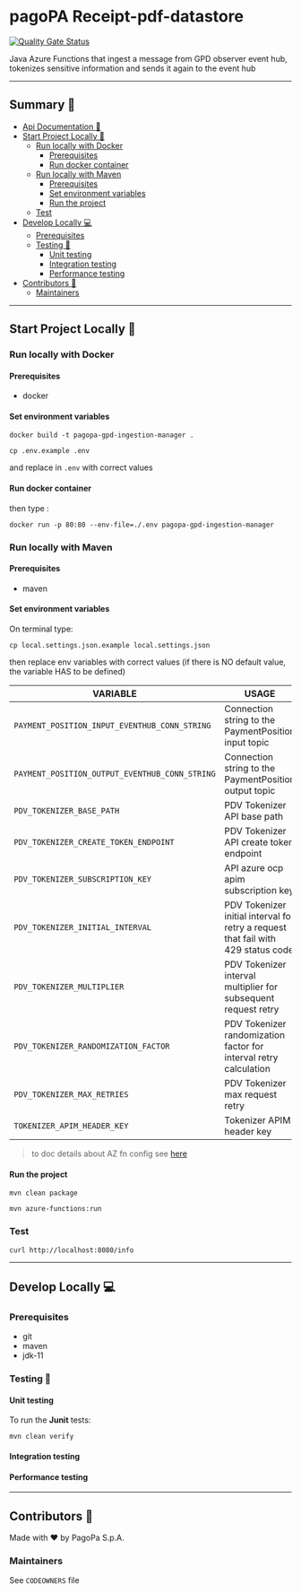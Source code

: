 # pagoPA Receipt-pdf-datastore

[![Quality Gate Status](https://sonarcloud.io/api/project_badges/measure?project=pagopa_pagopa-gpd-ingestion-manager&metric=alert_status)](https://sonarcloud.io/dashboard?id=pagopa_pagopa-gpd-ingestion-manager)

Java Azure Functions that ingest a message from GPD observer event hub, tokenizes sensitive information and sends it again to the event hub

---

## Summary 📖

- [Api Documentation 📖](#api-documentation-)
- [Start Project Locally 🚀](#start-project-locally-)
  * [Run locally with Docker](#run-locally-with-docker)
    + [Prerequisites](#prerequisites)
    + [Run docker container](#run-docker-container)
  * [Run locally with Maven](#run-locally-with-maven)
    + [Prerequisites](#prerequisites-1)
    + [Set environment variables](#set-environment-variables)
    + [Run the project](#run-the-project)
  * [Test](#test)
- [Develop Locally 💻](#develop-locally-)
  * [Prerequisites](#prerequisites-2)
  * [Testing 🧪](#testing-)
    + [Unit testing](#unit-testing)
    + [Integration testing](#integration-testing)
    + [Performance testing](#performance-testing)
- [Contributors 👥](#contributors-)
  * [Maintainers](#maintainers)

---

## Start Project Locally 🚀

### Run locally with Docker

#### Prerequisites

- docker

#### Set environment variables

`docker build -t pagopa-gpd-ingestion-manager .`

`cp .env.example .env`

and replace in `.env` with correct values

#### Run docker container

then type :

`docker run -p 80:80 --env-file=./.env pagopa-gpd-ingestion-manager`

### Run locally with Maven

#### Prerequisites

- maven

#### Set environment variables

On terminal type:

`cp local.settings.json.example local.settings.json`

then replace env variables with correct values
(if there is NO default value, the variable HAS to be defined)

| VARIABLE                                       | USAGE                                                                             |                     DEFAULT VALUE                      |
|------------------------------------------------|-----------------------------------------------------------------------------------|:------------------------------------------------------:|
| `PAYMENT_POSITION_INPUT_EVENTHUB_CONN_STRING`  | Connection string to the PaymentPosition input topic                              |                                                        |
| `PAYMENT_POSITION_OUTPUT_EVENTHUB_CONN_STRING` | Connection string to the PaymentPosition output topic                             |                                                        |
| `PDV_TOKENIZER_BASE_PATH`                      | PDV Tokenizer API base path                                                       | "https://api.uat.tokenizer.pdv.pagopa.it/tokenizer/v1" |
| `PDV_TOKENIZER_CREATE_TOKEN_ENDPOINT`          | PDV Tokenizer API create token endpoint                                           |                       "/tokens"                        |
| `PDV_TOKENIZER_SUBSCRIPTION_KEY`               | API azure ocp apim subscription key                                               |                                                        |
| `PDV_TOKENIZER_INITIAL_INTERVAL`               | PDV Tokenizer initial interval for retry a request that fail with 429 status code |                          200                           |
| `PDV_TOKENIZER_MULTIPLIER`                     | PDV Tokenizer interval multiplier for subsequent request retry                    |                          2.0                           |
| `PDV_TOKENIZER_RANDOMIZATION_FACTOR`           | PDV Tokenizer randomization factor for interval retry calculation                 |                          0.6                           |
| `PDV_TOKENIZER_MAX_RETRIES`                    | PDV Tokenizer max request retry                                                   |                           3                            |
| `TOKENIZER_APIM_HEADER_KEY`                    | Tokenizer APIM header key                                                         |                       x-api-key                        |

> to doc details about AZ fn config
> see [here](https://stackoverflow.com/questions/62669672/azure-functions-what-is-the-purpose-of-having-host-json-and-local-settings-jso)


#### Run the project

`mvn clean package`

`mvn azure-functions:run`

### Test

`curl http://localhost:8080/info`

---

## Develop Locally 💻

### Prerequisites

- git
- maven
- jdk-11

### Testing 🧪

#### Unit testing

To run the **Junit** tests:

`mvn clean verify`

#### Integration testing

#### Performance testing

---

## Contributors 👥

Made with ❤️ by PagoPa S.p.A.

### Maintainers

See `CODEOWNERS` file